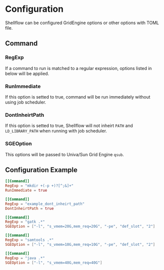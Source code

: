 # Configuration

Shellflow can be configured GridEngine options or other options with TOML file.

## Command

### RegExp

If a command to run is matched to a regular expression, options listed in below will be applied.

### RunImmediate

If this option is setted to true, command will be run immediately without using job scheduler.

### DontInheirtPath

If this option is setted to true, Shellflow will not inheirt `PATH` and `LD_LIBRARY_PATH` when running with job scheduler.

### SGEOption

This options will be passed to Univa/Sun Grid Engine `qsub`.

## Configuration Example

```toml
[[Command]]
RegExp = "mkdir +(-p +)?[^;&]+"
RunImmediate = true

[[Command]]
RegExp = "example_dont_inheirt_path"
DontInheirtPath = true

[[Command]]
RegExp = "gatk .*"
SGEOption = ["-l", "s_vmem=20G,mem_req=20G", "-pe", "def_slot", "2"]

[[Command]]
RegExp = "samtools .*"
SGEOption = ["-l", "s_vmem=10G,mem_req=10G", "-pe", "def_slot", "2"]

[[Command]]
RegExp = "java .*"
SGEOption = ["-l", "s_vmem=40G,mem_req=40G"]
```